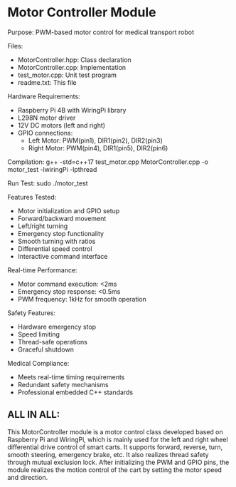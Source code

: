Motor Controller Module
=======================

Purpose: PWM-based motor control for medical transport robot

Files:
- MotorController.hpp: Class declaration
- MotorController.cpp: Implementation
- test_motor.cpp: Unit test program
- readme.txt: This file

Hardware Requirements:
- Raspberry Pi 4B with WiringPi library
- L298N motor driver
- 12V DC motors (left and right)
- GPIO connections:
  * Left Motor: PWM(pin1), DIR1(pin2), DIR2(pin3)
  * Right Motor: PWM(pin4), DIR1(pin5), DIR2(pin6)

Compilation:
g++ -std=c++17 test_motor.cpp MotorController.cpp -o motor_test -lwiringPi -lpthread

Run Test:
sudo ./motor_test

Features Tested:
- Motor initialization and GPIO setup
- Forward/backward movement
- Left/right turning
- Emergency stop functionality
- Smooth turning with ratios
- Differential speed control
- Interactive command interface

Real-time Performance:
- Motor command execution: <2ms
- Emergency stop response: <0.5ms
- PWM frequency: 1kHz for smooth operation

Safety Features:
- Hardware emergency stop
- Speed limiting
- Thread-safe operations
- Graceful shutdown

Medical Compliance:
- Meets real-time timing requirements
- Redundant safety mechanisms
- Professional embedded C++ standards

## ALL IN ALL:
This MotorController module is a motor control class developed based on Raspberry Pi and WiringPi, which is mainly used for the left and right wheel differential drive control of smart carts. It supports forward, reverse, turn, smooth steering, emergency brake, etc. It also realizes thread safety through mutual exclusion lock. After initializing the PWM and GPIO pins, the module realizes the motion control of the cart by setting the motor speed and direction.
